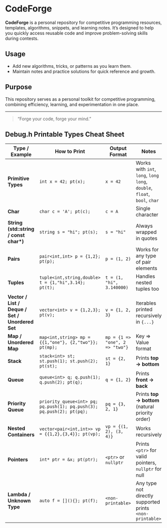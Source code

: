 # CodeForge

**CodeForge** is a personal repository for competitive programming resources, templates, algorithms, snippets, and learning notes. It’s designed to help you quickly access reusable code and improve problem-solving skills during contests.

## Usage

- Add new algorithms, tricks, or patterns as you learn them.  
- Maintain notes and practice solutions for quick reference and growth.  

## Purpose

This repository serves as a personal toolkit for competitive programming, combining efficiency, learning, and experimentation in one place.

---

> “Forge your code, forge your mind.”

## Debug.h Printable Types Cheat Sheet

| Type / Example | How to Print | Output Format | Notes |
|----------------|-------------|---------------|-------|
| **Primitive Types** | `int x = 42; pt(x);` | `x = 42` | Works with `int`, `long`, `long long`, `double`, `float`, `bool`, `char` |
| **Char** | `char c = 'A'; pt(c);` | `c = A` | Single character |
| **String (std::string / const char\*)** | `string s = "hi"; pt(s);` | `s = "hi"` | Always wrapped in quotes |
| **Pairs** | `pair<int,int> p = {1,2}; pt(p);` | `p = (1, 2)` | Works for any type of pair elements |
| **Tuples** | `tuple<int,string,double> t = {1,"hi",3.14}; pt(t);` | `t = (1, "hi", 3.140000)` | Handles nested tuples too |
| **Vector / List / Deque / Set / Unordered Set** | `vector<int> v = {1,2,3}; pt(v);` | `v = {1, 2, 3}` | Iterables printed recursively in `{...}` |
| **Map / Unordered Map** | `map<int,string> mp = {{1,"one"}, {2,"two"}}; pt(mp);` | `mp = {1 => "one", 2 => "two"}` | Key => Value format |
| **Stack** | `stack<int> st; st.push(1); st.push(2); pt(st);` | `st = {2, 1}` | Prints **top → bottom** |
| **Queue** | `queue<int> q; q.push(1); q.push(2); pt(q);` | `q = {1, 2}` | Prints **front → back** |
| **Priority Queue** | `priority_queue<int> pq; pq.push(1); pq.push(3); pq.push(2); pt(pq);` | `pq = {3, 2, 1}` | Prints **top → bottom** (natural priority order) |
| **Nested Containers** | `vector<pair<int,int>> vp = {{1,2},{3,4}}; pt(vp);` | `vp = {(1, 2), (3, 4)}` | Works recursively |
| **Pointers** | `int* ptr = &x; pt(ptr);` | `<ptr>` or `nullptr` | Prints `<ptr>` for valid pointers, `nullptr` for null |
| **Lambda / Unknown Type** | `auto f = [](){}; pt(f);` | `<non-printable>` | Any type not directly supported prints `<non-printable>` |
